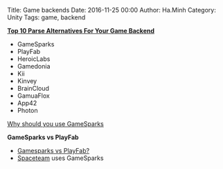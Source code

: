 Title: Game backends
Date: 2016-11-25 00:00
Author: Ha.Minh
Category: Unity
Tags: game, backend

**[Top 10 Parse Alternatives For Your Game Backend](http://blog.soom.la/2016/02/top-10-parse-alternatives-game-backend.html)**

* GameSparks
* PlayFab
* HeroicLabs
* Gamedonia
* Kii
* Kinvey
* BrainCloud
* GamuaFlox
* App42
* Photon

[Why should you use GameSparks](http://www.pocketgamer.biz/feature/59149/12-reasons-to-use-gamesparks/)

**GameSparks vs PlayFab**

* [Gamesparks vs PlayFab?](https://www.reddit.com/r/gamedev/comments/4otyeb/gamesparks_vs_playfab/)
* [Spaceteam](http://spaceteamadmirals.club/blog/spaceteam-is-coming-to-your-library/) uses GameSparks
